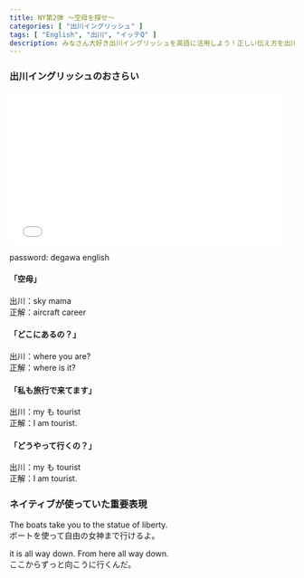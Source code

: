 ```yaml
---
title: NY第2弾 〜空母を探せ〜
categories: [ "出川イングリッシュ" ]
tags: [ "English", "出川", "イッテQ" ]
description: みなさん大好き出川イングリッシュを英語に活用しよう！正しい伝え方を出川とともに学んでいきます。
---
```


### 出川イングリッシュのおさらい

<iframe frameborder="0" width="480" height="270" src="//www.dailymotion.com/embed/video/x6duax6?autoPlay=1" allowfullscreen="" allow="autoplay"></iframe>

password: degawa english

#### 「空母」
出川：sky mama
</br>
正解：aircraft career

#### 「どこにあるの？」
出川：where you are?
</br>
正解：where is it?

#### 「私も旅行で来てます」
出川：my も tourist
</br>
正解：I am tourist.

#### 「どうやって行くの？」
出川：my も tourist
</br>
正解：I am tourist.


### ネイティブが使っていた重要表現

The boats take you to the statue of liberty.
</br>
ボートを使って自由の女神まで行けるよ。

it is all way down. From here all way down.
</br>
ここからずっと向こうに行くんだ。


